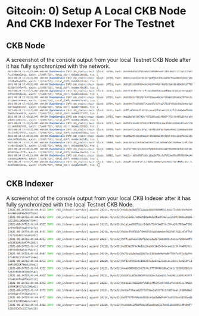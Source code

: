 # Gitcoin: 0) Setup A Local CKB Node And CKB Indexer For The Testnet

## CKB Node

A screenshot of the console output from your local Testnet CKB Node after it has fully synchronized with the network.
![](ckb-node.png)


## CKB Indexer

A screenshot of the console output from your local CKB Indexer after it has fully synchronized with the local Testnet CKB Node.
![](ckb-indexer.png)
